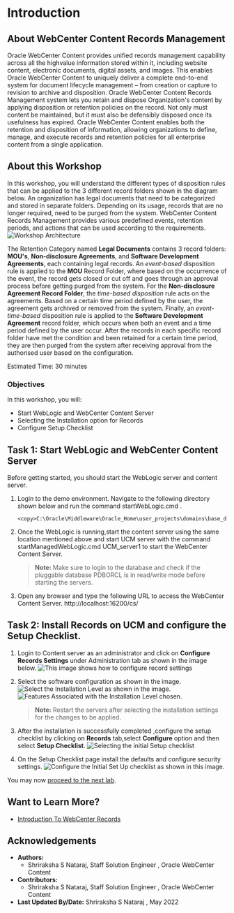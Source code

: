# Introduction

## About WebCenter Content Records Management
Oracle WebCenter Content provides unified records management capability across all the high­value information stored within it, including website content, electronic documents, digital assets, and images. This enables Oracle WebCenter Content to uniquely deliver a complete end-to-end system for document lifecycle management – from creation or capture to revision to archive and disposition. Oracle WebCenter Content Records Management system lets you retain and dispose Organization's content by applying disposition or retention policies on the record. Not only must content be maintained, but it must also be defensibly disposed once its usefulness has expired. Oracle WebCenter Content enables both the retention and disposition of information, allowing organizations to define, manage, and execute records and retention policies for all enterprise content from a single application.
 

## About this Workshop

In this workshop, you will understand the different types of disposition rules that can be applied to the 3 different record folders shown in the diagram below. An organization has legal documents that need to be categorized and stored in separate folders. Depending on its usage, records that are no longer required, need to be purged from the system. WebCenter Content Records Management provides various predefined events, retention periods, and actions that can be used according to the requirements.
    ![Workshop Architecture](./images/workshop-architecture.png "Workshop Architecture")

The Retention Category named **Legal Documents** contains 3 record folders: **MOU's**, **Non-disclosure Agreements**, and **Software Development Agreements**, each containing legal records. An *event-based* disposition rule is applied to the **MOU** Record Folder, where based on the occurrence of the event, the record gets closed or cut off and goes through an approval process before getting purged from the system. For the **Non-disclosure Agreement Record Folder**, the *time-based disposition* rule acts on the agreements. Based on a certain time period defined by the user, the agreement gets archived or removed from the system. Finally, an *event-time-based* disposition rule is applied to the **Software Development Agreement** record folder, which occurs when both an event and a time period defined by the user occur. After the records in each specific record folder have met the condition and been retained for a certain time period, they are then purged from the system after receiving approval from the authorised user based on the configuration.

Estimated Time: 30 minutes

### Objectives

In this workshop, you will:
* Start WebLogic and WebCenter Content Server
* Selecting the Installation option for Records
* Configure Setup Checklist

## Task 1: Start WebLogic and WebCenter Content Server

Before getting started, you should start the WebLogic server and content server.

1.  Login to the demo environment. Navigate to the following directory shown below and run the command startWebLogic.cmd .
       ```
    <copy>C:\Oracle\Middleware\Oracle_Home\user_projects\domains\base_domain\bin</copy>
    ```

2.  Once the WebLogic is running,start the content server using the same location mentioned above and start UCM server    with the command startManagedWebLogic.cmd UCM_server1 to start the WebCenter Content Server.
    > **Note:** Make sure to login to the database and check if the pluggable database PDBORCL is in read/write mode before starting the servers.

3. Open any browser and type the following URL to access the WebCenter Content Server.
   http://localhost:16200/cs/


## Task 2: Install Records on UCM and configure the Setup Checklist.


1. Login to Content server as an administrator and click on **Configure Records Settings** under Administration tab as shown in the image below.
    ![This image shows how to configure record settings](./images/configure-records-settings.png "Configure Records Settings ")

2.  Select the software configuration as shown in the image.
      ![Select the Installation Level as shown in the image.](./images/installation-level.png "Installation Level")
      ![Features Associated with the Installation Level chosen.](./images/installation-feature.png "Installation Feature")

    > **Note:** Restart the servers after selecting the installation settings for the changes to be applied.


3. After the installation is successfully completed ,configure the setup checklist by clicking on **Records** tab,select **Configure** option and then select **Setup Checklist**.
     ![Selecting the initial Setup checklist](./images/select-setup-checklist.png "Select SetUp CheckList ")

4. On the Setup Checklist page install the defaults and configure security settings.
     ![Configure the Initial Set Up checklist as shown in this image.](./images/initial-setup-checklist.png "Initial SetUp CheckList")


You may now [proceed to the next lab](#next).

## Want to Learn More?

* [Introduction To WebCenter Records](https://docs.oracle.com/en/middleware/webcenter/content/12.2.1.4/index.html)


## Acknowledgements

* **Authors:**
    * Shriraksha S Nataraj, Staff Solution Engineer , Oracle WebCenter Content
* **Contributors:**
    * Shriraksha S Nataraj, Staff Solution Engineer , Oracle WebCenter Content
* **Last Updated By/Date:** Shriraksha S Nataraj , May 2022
